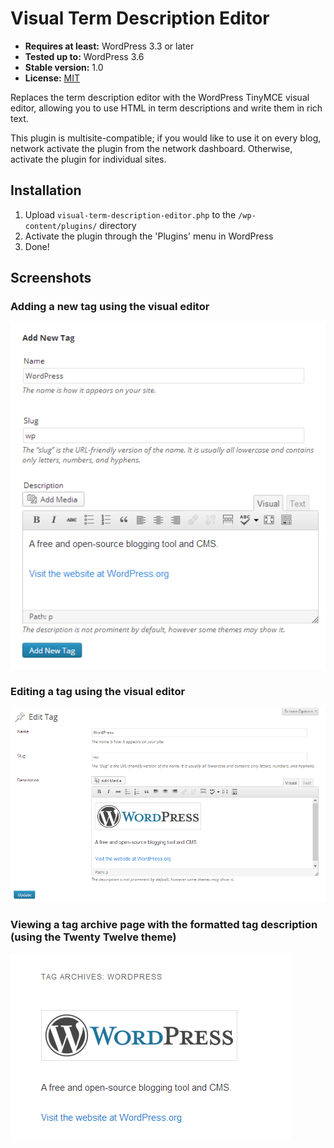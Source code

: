 # Visual Term Description Editor

* __Requires at least:__ WordPress 3.3 or later
* __Tested up to:__ WordPress 3.6
* __Stable version:__ 1.0
* __License:__ [MIT](http://opensource.org/licenses/MIT)

Replaces the term description editor with the WordPress TinyMCE visual editor, allowing you to use HTML in term descriptions and write them in rich text.

This plugin is multisite-compatible; if you would like to use it on every blog, network activate the plugin from the network dashboard. Otherwise, activate the plugin for individual sites.

## Installation

1. Upload `visual-term-description-editor.php` to the `/wp-content/plugins/` directory
2. Activate the plugin through the 'Plugins' menu in WordPress
3. Done!

## Screenshots

### Adding a new tag using the visual editor
![Adding a new tag using the visual editor](screenshot-1.png)

### Editing a tag using the visual editor
![Editing a tag using the visual editor](screenshot-2.png)

### Viewing a tag archive page with the formatted tag description (using the Twenty Twelve theme)
![Viewing a tag archive page with the formatted tag description (using the Twenty Twelve theme)](screenshot-3.png)
